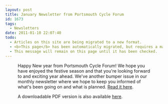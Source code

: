 ```yaml
---
layout: post
title: January Newsletter from Portsmouth Cycle Forum
id: 1673
tags:
  - Newsletters
date: 2011-01-10 22:07:40
todo:
  - Articles on this site are being migrated to a new format.
  - <b>This page</b> has been automatically migrated, but requires a manual check-&amp;-tune to ensure the format and links all work as expected.
  - This message will remain on this page until it has been checked.
---
```


<figure id="attachment_1683" align="alignright" width="150" caption="Bike &quot;blinging&quot; at Eastney Xhristmas Bike Party"][![Portsmouth Cycle Forum January Newsletter](http://www.pompeybug.co.uk/wp-content/uploads/2011/01/Jan11-Eastney-bike-party-150x145.jpg "Jan11 Eastney bike party 150x145")](http://www.pompeybug.co.uk/2011/01/january-newsletter-from-portsmouth-cycle-forum/)</figure>

Happy New year from Portsmouth Cycle Forum! We hope you have enjoyed the festive season and that you're looking forward to and exciting year ahead. We've another bumper issue in our monthly newsletter where we hope to keep you informed of what's been going on and what is planned. [Read it here](http://www.pompeybug.co.uk/wp-content/uploads/2011/01/PCF-Newsletter-January-2011.htm).

A downloadable PDF version is also available [here](http://www.pompeybug.co.uk/wp-content/uploads/2011/01/PCF-Newsletter-January-2011.pdf).